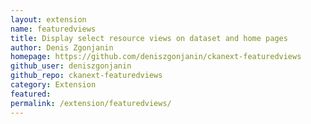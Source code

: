 ```yaml
---
layout: extension
name: featuredviews
title: Display select resource views on dataset and home pages
author: Denis Zgonjanin
homepage: https://github.com/deniszgonjanin/ckanext-featuredviews
github_user: deniszgonjanin
github_repo: ckanext-featuredviews
category: Extension
featured: 
permalink: /extension/featuredviews/
---
```



<Error getting README>
